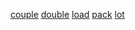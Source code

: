[couple](http://dict.youdao.com/w/eng/couple/#keyfrom=dict2.index) [double](http://dict.youdao.com/w/eng/double/#keyfrom=dict2.index) [load](http://dict.youdao.com/w/eng/load/#keyfrom=dict2.index) [pack](http://dict.youdao.com/w/eng/pack/#keyfrom=dict2.index) [lot](http://dict.youdao.com/w/eng/lot/#keyfrom=dict2.index)